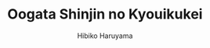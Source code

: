 --- 
slug: "oogata-shinjin-no-kyouikukei"
title: "Oogata Shinjin no Kyouikukei"
publishdate: "2018-12-14"
src: "https://365manga.net/manga/oogata-shinjin-no-kyouikukei"
author: "Hibiko Haruyama"
image: "https://data.365manga.net/images/thumbnails/32783-oogata-shinjin-no-kyouikukei.jpg"
tags: ["Comedy","Yaoi"]
chapters: ["Chapter 2 ","Chapter 1"]
chapterlinks: ["https://365manga.net/oogata-shinjin-no-kyouikukei/chapter-2.html","https://365manga.net/oogata-shinjin-no-kyouikukei/chapter-1.html"]
description: ""
---